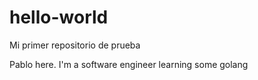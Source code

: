 # hello-world
Mi primer repositorio de prueba

Pablo here. I'm a software engineer learning some golang
